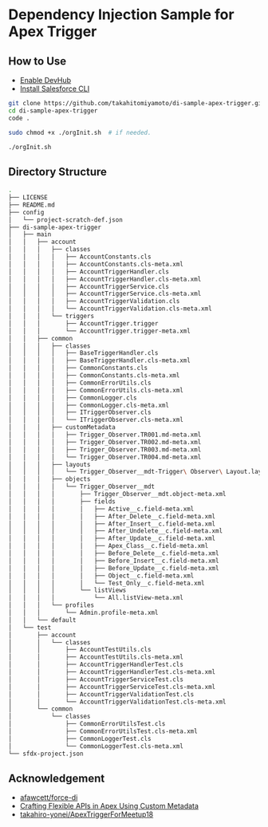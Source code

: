 # Dependency Injection Sample for Apex Trigger

## How to Use
- [Enable DevHub](https://developer.salesforce.com/docs/atlas.en-us.sfdx_setup.meta/sfdx_setup/sfdx_setup_enable_devhub.htm)
- [Install Salesforce CLI](https://developer.salesforce.com/docs/atlas.en-us.sfdx_setup.meta/sfdx_setup/sfdx_setup_install_cli.htm#sfdx_setup_install_cli)

```bash
git clone https://github.com/takahitomiyamoto/di-sample-apex-trigger.git
cd di-sample-apex-trigger
code .

sudo chmod +x ./orgInit.sh  # if needed.

./orgInit.sh
```

## Directory Structure
```bash
.
├── LICENSE
├── README.md
├── config
│   └── project-scratch-def.json
├── di-sample-apex-trigger
│   ├── main
│   │   ├── account
│   │   │   ├── classes
│   │   │   │   ├── AccountConstants.cls
│   │   │   │   ├── AccountConstants.cls-meta.xml
│   │   │   │   ├── AccountTriggerHandler.cls
│   │   │   │   ├── AccountTriggerHandler.cls-meta.xml
│   │   │   │   ├── AccountTriggerService.cls
│   │   │   │   ├── AccountTriggerService.cls-meta.xml
│   │   │   │   ├── AccountTriggerValidation.cls
│   │   │   │   └── AccountTriggerValidation.cls-meta.xml
│   │   │   └── triggers
│   │   │       ├── AccountTrigger.trigger
│   │   │       └── AccountTrigger.trigger-meta.xml
│   │   ├── common
│   │   │   ├── classes
│   │   │   │   ├── BaseTriggerHandler.cls
│   │   │   │   ├── BaseTriggerHandler.cls-meta.xml
│   │   │   │   ├── CommonConstants.cls
│   │   │   │   ├── CommonConstants.cls-meta.xml
│   │   │   │   ├── CommonErrorUtils.cls
│   │   │   │   ├── CommonErrorUtils.cls-meta.xml
│   │   │   │   ├── CommonLogger.cls
│   │   │   │   ├── CommonLogger.cls-meta.xml
│   │   │   │   ├── ITriggerObserver.cls
│   │   │   │   └── ITriggerObserver.cls-meta.xml
│   │   │   ├── customMetadata
│   │   │   │   ├── Trigger_Observer.TR001.md-meta.xml
│   │   │   │   ├── Trigger_Observer.TR002.md-meta.xml
│   │   │   │   ├── Trigger_Observer.TR003.md-meta.xml
│   │   │   │   └── Trigger_Observer.TR004.md-meta.xml
│   │   │   ├── layouts
│   │   │   │   └── Trigger_Observer__mdt-Trigger\ Observer\ Layout.layout-meta.xml
│   │   │   ├── objects
│   │   │   │   └── Trigger_Observer__mdt
│   │   │   │       ├── Trigger_Observer__mdt.object-meta.xml
│   │   │   │       ├── fields
│   │   │   │       │   ├── Active__c.field-meta.xml
│   │   │   │       │   ├── After_Delete__c.field-meta.xml
│   │   │   │       │   ├── After_Insert__c.field-meta.xml
│   │   │   │       │   ├── After_Undelete__c.field-meta.xml
│   │   │   │       │   ├── After_Update__c.field-meta.xml
│   │   │   │       │   ├── Apex_Class__c.field-meta.xml
│   │   │   │       │   ├── Before_Delete__c.field-meta.xml
│   │   │   │       │   ├── Before_Insert__c.field-meta.xml
│   │   │   │       │   ├── Before_Update__c.field-meta.xml
│   │   │   │       │   ├── Object__c.field-meta.xml
│   │   │   │       │   └── Test_Only__c.field-meta.xml
│   │   │   │       └── listViews
│   │   │   │           └── All.listView-meta.xml
│   │   │   └── profiles
│   │   │       └── Admin.profile-meta.xml
│   │   └── default
│   └── test
│       ├── account
│       │   └── classes
│       │       ├── AccountTestUtils.cls
│       │       ├── AccountTestUtils.cls-meta.xml
│       │       ├── AccountTriggerHandlerTest.cls
│       │       ├── AccountTriggerHandlerTest.cls-meta.xml
│       │       ├── AccountTriggerServiceTest.cls
│       │       ├── AccountTriggerServiceTest.cls-meta.xml
│       │       ├── AccountTriggerValidationTest.cls
│       │       └── AccountTriggerValidationTest.cls-meta.xml
│       └── common
│           └── classes
│               ├── CommonErrorUtilsTest.cls
│               ├── CommonErrorUtilsTest.cls-meta.xml
│               ├── CommonLoggerTest.cls
│               └── CommonLoggerTest.cls-meta.xml
└── sfdx-project.json
```

## Acknowledgement
- [afawcett/force-di](https://github.com/afawcett/force-di)
- [Crafting Flexible APIs in Apex Using Custom Metadata](https://success.salesforce.com/sessions?eventId=a1Q3A00001XoCSUUA3#/session/a2q3A000001WXFFQA4)
- [takahiro-yonei/ApexTriggerForMeetup18](https://github.com/takahiro-yonei/ApexTriggerForMeetup18)
